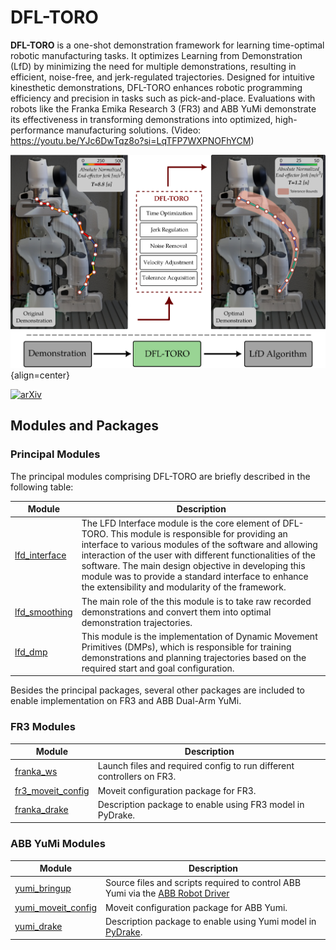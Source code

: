 # DFL-TORO

**DFL-TORO** is a one-shot demonstration framework for learning time-optimal robotic manufacturing tasks. It optimizes Learning from Demonstration (LfD) by minimizing the need for multiple demonstrations, resulting in efficient, noise-free, and jerk-regulated trajectories. Designed for intuitive kinesthetic demonstrations, DFL-TORO enhances robotic programming efficiency and precision in tasks such as pick-and-place. Evaluations with robots like the Franka Emika Research 3 (FR3) and ABB YuMi demonstrate its effectiveness in transforming demonstrations into optimized, high-performance manufacturing solutions. (Video: https://youtu.be/YJc6DwTqz8o?si=LqTFP7WXPNOFhYCM)

![logo](./images/main.jpg){align=center}

[![arXiv](https://img.shields.io/badge/arXiv-2309.10461-b31b1b.svg)](https://arxiv.org/abs/2309.09802)

## Modules and Packages <a id="modules"></a>

### Principal Modules <a id="principal-modules"></a>

The principal modules comprising DFL-TORO are briefly described in the following table:

| Module                                                    | Description                                                                                                                                                                                                                                                                                                                                                                                   |
| --------------------------------------------------------- | --------------------------------------------------------------------------------------------------------------------------------------------------------------------------------------------------------------------------------------------------------------------------------------------------------------------------------------------------------------------------------------------- |
| [lfd_interface](https://github.com/snt-arg/lfd_interface) | The LFD Interface module is the core element of DFL-TORO. This module is responsible for providing an interface to various modules of the software and allowing interaction of the user with different functionalities of the software. The main design objective in developing this module was to provide a standard interface to enhance the extensibility and modularity of the framework. |
| [lfd_smoothing](https://github.com/snt-arg/lfd_smoothing) | The main role of the this module is to take raw recorded demonstrations and convert them into optimal demonstration trajectories.                                                                                                                                                                                                                                                             |
| [lfd_dmp](https://github.com/snt-arg/lfd_dmp)             | This module is the implementation of Dynamic Movement Primitives (DMPs), which is responsible for training demonstrations and planning trajectories based on the required start and goal configuration.                                                                                                                                                                                       |

Besides the principal packages, several other packages are included to enable implementation on FR3 and ABB Dual-Arm YuMi.

### FR3 Modules <a id="fr3-modules"></a>

| Module                                                            | Description                                                           |
| ----------------------------------------------------------------- | --------------------------------------------------------------------- |
| [franka_ws](https://github.com/snt-arg/franka_ws)                 | Launch files and required config to run different controllers on FR3. |
| [fr3_moveit_config](https://github.com/snt-arg/fr3_moveit_config) | Moveit configuration package for FR3.                                 |
| [franka_drake](https://github.com/snt-arg/franka_drake)           | Description package to enable using FR3 model in PyDrake.             |

### ABB YuMi Modules <a id="abb-modules"></a>

| Module                                                              | Description                                                                                                                          |
| ------------------------------------------------------------------- | ------------------------------------------------------------------------------------------------------------------------------------ |
| [yumi_bringup](https://github.com/snt-arg/yumi_bringup)             | Source files and scripts required to control ABB Yumi via the [ABB Robot Driver](https://github.com/ros-industrial/abb_robot_driver) |
| [yumi_moveit_config](https://github.com/snt-arg/yumi_moveit_config) | Moveit configuration package for ABB Yumi.                                                                                           |
| [yumi_drake](https://github.com/snt-arg/yumi_drake)                 | Description package to enable using Yumi model in [PyDrake](https://drake.mit.edu/).                                                 |
